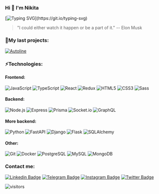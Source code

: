 ### Hi 👋 I'm Nikita
[![Typing SVG](https://readme-typing-svg.herokuapp.com?color=%2336BCF7&vCenter=true&height=30&lines=Full-Stack+developer+from+Ukraine.;Startup+enthusiast.;Think+Different.)](https://git.io/typing-svg)

> "I could either watch it happen or be a part of it." -- Elon Musk

[//]: # (<!-- #### - 🔭 I’m currently working on ... . -->)

[//]: # ()
[//]: # (#### - 🎓 I’m currently learning Fast API / React.)

[//]: # ()
[//]: # (#### - 💬 Ready to collaborate on startups and open source projects. )
### 💼My last projects: 
[![Autoline](https://img.shields.io/static/v1?label=Autoline&message=%20&color=000605&logo=github&logoColor=white&labelColor=000605)](https://github.com/BinaryStudioAcademy/bsa-2022-autoline)

[//]: # ([![bsc_tokenexplorer_bot]&#40;https://img.shields.io/static/v1?label=BSC_token_explorer_bot&message=%20&color=000605&logo=github&logoColor=white&labelColor=000605&#41;]&#40;https://github.com/R0ixy/BSC_bot_public&#41;)

[//]: # ([![Department_App]&#40;https://img.shields.io/static/v1?label=Department_app&message=%20&color=000605&logo=github&logoColor=white&labelColor=000605&#41;]&#40;https://github.com/R0ixy/epam_project&#41;)

### ⚡Technologies:  

#### Frontend:
![JavaScript](https://img.shields.io/badge/-JavaScript-000?&logo=JavaScript)
![TypeScript](https://img.shields.io/badge/-TypeScript-000?&logo=TypeScript)
![React](https://img.shields.io/badge/-React-000?&logo=React)
![Redux](https://img.shields.io/badge/-Redux-000?&logo=Redux)
![HTML5](https://img.shields.io/badge/-HTML5-000?&logo=HTML5)
![CSS3](https://img.shields.io/badge/-CSS3-000?&logo=CSS3)
![Sass](https://img.shields.io/badge/-Sass-000?&logo=Sass)
#### Backend:
![Node.js](https://img.shields.io/badge/-Node.js-000?&logo=Node.js)
![Express](https://img.shields.io/badge/-Express-000?&logo=Express)
![Prisma](https://img.shields.io/badge/-Prisma-000?&logo=Prisma)
![Socket.io](https://img.shields.io/badge/-Socket.io-000?&logo=Socket.io)
![GraphQL](https://img.shields.io/badge/-GraphQL-000?&logo=GraphQL)
#### More backend:
![Python](https://img.shields.io/badge/-Python-000?&logo=Python)
![FastAPI](https://img.shields.io/badge/-FastAPI-000?&logo=FastAPI)
![Django](https://img.shields.io/badge/-Django-000?&logo=Django)
![Flask](https://img.shields.io/badge/-Flask-000?&logo=Flask)
![SQLAlchemy](https://img.shields.io/badge/-SQLAlchemy-000?&logo=SQLAlchemy)
#### Other:
![Git](https://img.shields.io/badge/-Git-000?&logo=Git)
![Docker](https://img.shields.io/badge/-Docker-000?&logo=Docker)
![PostgreSQL](https://img.shields.io/badge/-PostgreSQL-000?&logo=PostgreSQL)
![MySQL](https://img.shields.io/badge/-MySQL-000?&logo=MySQL)
![MongoDB](https://img.shields.io/badge/-MongoDB-000?&logo=MongoDB)


[//]: # ([![Top Langs]&#40;https://github-readme-stats.vercel.app/api/top-langs/?username=r0ixy&layout=compact&#41;]&#40;https://github.com/anuraghazra/github-readme-stats&#41;)

### Contact me:
[![Linkedin Badge](https://img.shields.io/badge/-Nikitakom-000?style=round-square&logo=Linkedin&logoColor=white&link=https://www.linkedin.com/in/nikitakom)](https://www.linkedin.com/in/nikitakom)
[![Telegram Badge](https://img.shields.io/badge/-Nikitakom-000?style=round-square&logo=Telegram&logoColor=white&link=https://t.me/nikitakom)](https://t.me/nikitakom)
[![Instagram Badge](https://img.shields.io/badge/-R0ixy-000?style=round-square&logo=Instagram&logoColor=white&link=https://www.instagram.com/r0ixy/)](https://www.instagram.com/r0ixy/)
[![Twitter Badge](https://img.shields.io/badge/-Efirium-000?style=round-square&logo=Twitter&logoColor=white&link=https://twitter.com/zefirium)](https://twitter.com/zefirium)

![visitors](https://visitor-badge.glitch.me/badge?page_id=r0ixy&left_color=green&right_color=blue)
